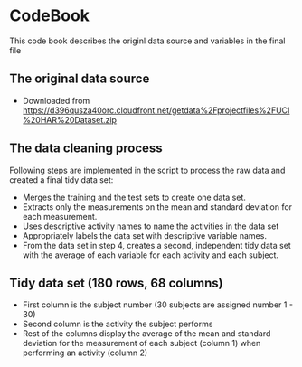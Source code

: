 # CodeBook

This code book describes the originl data source and variables in the final file

## The original data source

* Downloaded from https://d396qusza40orc.cloudfront.net/getdata%2Fprojectfiles%2FUCI%20HAR%20Dataset.zip 

## The data cleaning process

Following steps are implemented in the script to process the raw data and created a final tidy data set:

* Merges the training and the test sets to create one data set.
* Extracts only the measurements on the mean and standard deviation for each measurement. 
* Uses descriptive activity names to name the activities in the data set
* Appropriately labels the data set with descriptive variable names. 
* From the data set in step 4, creates a second, independent tidy data set with the average of each variable for each activity and each subject.

## Tidy data set (180 rows, 68 columns)
* First column is the subject number (30 subjects are assigned number 1 - 30)
* Second column is the activity the subject performs
* Rest of the columns display the average of the mean and standard deviation for the measurement of each subject (column 1) when performing an activity (column 2)
